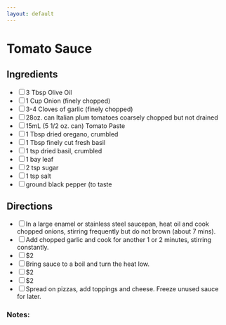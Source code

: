 ```yaml
---
layout: default
---
```


# Tomato Sauce

<div class="ingredients">
<h2>Ingredients</h2>
    <ul class="ingredient-list">
<li><label><input type="checkbox">3 Tbsp Olive Oil</label></li>
<li><label><input type="checkbox">1 Cup Onion (finely chopped)</label></li>
<li><label><input type="checkbox">3­-4 Cloves of garlic (finely chopped)</label></li>
<li><label><input type="checkbox">28oz. can Italian plum tomatoes coarsely chopped but not drained</label></li>
<li><label><input type="checkbox">15mL (5 1/2 oz. can) Tomato Paste</label></li>
<li><label><input type="checkbox">1 Tbsp dried oregano, crumbled</label></li>
<li><label><input type="checkbox">1 Tbsp finely cut fresh basil</label></li>
<li><label><input type="checkbox">1 tsp dried basil, crumbled</label></li>
<li><label><input type="checkbox">1 bay leaf</label></li>
<li><label><input type="checkbox">2 tsp sugar</label></li>
<li><label><input type="checkbox">1 tsp salt</label></li>
<li><label><input type="checkbox">ground black pepper (to taste</label></li>
</ul>
</div>

<div class="directions">
<h2>Directions</h2>
    <ul class="direction-list">
<li><label><input type="checkbox">In a large enamel or stainless steel saucepan, heat oil and cook chopped onions, stirring frequently but do not brown (about 7 mins).</label></li>
<li><label><input type="checkbox">Add chopped garlic and cook for another 1 or 2 minutes, stirring constantly.</label></li>
<li><label><input type="checkbox">$2</label></li>
<li><label><input type="checkbox">Bring sauce to a boil and turn the heat low.</label></li>
<li><label><input type="checkbox">$2</label></li>
<li><label><input type="checkbox">$2</label></li>
<li><label><input type="checkbox">Spread on pizzas, add toppings and cheese. Freeze unused sauce for later.</label></li>
</ul>
</div>

### Notes:
